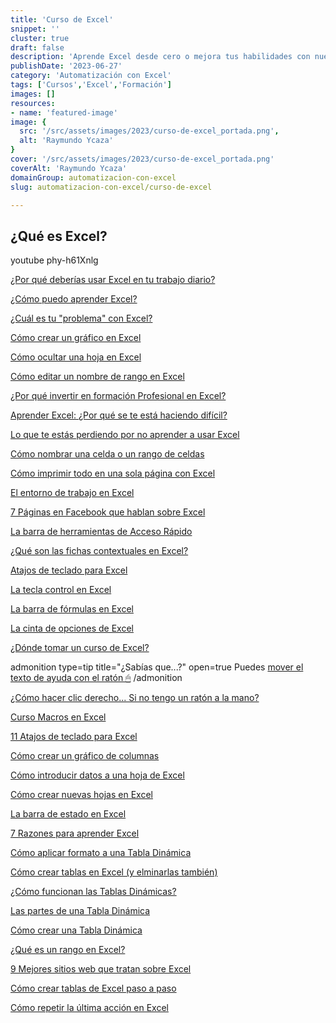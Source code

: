 ```yaml
---
title: 'Curso de Excel'
snippet: ''
cluster: true
draft: false 
description: 'Aprende Excel desde cero o mejora tus habilidades con nuestro curso completo. Domina las funciones esenciales de Excel y aumenta tu productividad.'
publishDate: '2023-06-27'
category: 'Automatización con Excel'
tags: ['Cursos','Excel','Formación']
images: []
resources: 
- name: 'featured-image'
image: {
  src: '/src/assets/images/2023/curso-de-excel_portada.png',
  alt: 'Raymundo Ycaza'
}
cover: '/src/assets/images/2023/curso-de-excel_portada.png'
coverAlt: 'Raymundo Ycaza'
domainGroup: automatizacion-con-excel
slug: automatizacion-con-excel/curso-de-excel

---
```


## ¿Qué es Excel?

youtube phy-h61Xnlg

[¿Por qué deberías usar Excel en tu trabajo diario?](/blog/automatizacion-con-excel/excel-para-mi-empresa/)

[¿Cómo puedo aprender Excel?](/blog/automatizacion-con-excel/como-aprender-excel/)

[¿Cuál es tu "problema" con Excel?](/blog/automatizacion-con-excel/cual-es-tu-problema-con-excel/)

[Cómo crear un gráfico en Excel](/blog/automatizacion-con-excel/como-crear-un-grafico-en-excel/)

[Cómo ocultar una hoja en Excel](/blog/automatizacion-con-excel/como-ocultar-una-hoja-en-excel/)

[Cómo editar un nombre de rango en Excel](/blog/automatizacion-con-excel/editar-un-nombre-de-rango-en-excel/)

[¿Por qué invertir en formación Profesional en Excel?](/blog/automatizacion-con-excel/formacion-profesional-en-excel/)

[Aprender Excel: ¿Por qué se te está haciendo difícil?](/blog/automatizacion-con-excel/aprender-excel/)

[Lo que te estás perdiendo por no aprender a usar Excel](/blog/automatizacion-con-excel/aprender-a-usar-excel/)

[Cómo nombrar una celda o un rango de celdas](/blog/automatizacion-con-excel/nombrar-una-celda/)

[Cómo imprimir todo en una sola página con Excel](/blog/automatizacion-con-excel/imprimir-todo-en-excel/)

[El entorno de trabajo en Excel](/blog/automatizacion-con-excel/entorno-de-trabajo-en-excel/)

[7 Páginas en Facebook que hablan sobre Excel](/blog/automatizacion-con-excel/paginas-facebook-excel/)

[La barra de herramientas de Acceso Rápido](/blog/automatizacion-con-excel/barra-herramientas-de-acceso-rapido/)

[¿Qué son las fichas contextuales en Excel?](/blog/automatizacion-con-excel/fichas-contextuales/)

[Atajos de teclado para Excel](/blog/automatizacion-con-excel/atajos-de-teclado-excel/)

[La tecla control en Excel](/blog/automatizacion-con-excel/la-tecla-control/)

[La barra de fórmulas en Excel](/blog/automatizacion-con-excel/barra-de-formulas/)

[La cinta de opciones de Excel](/blog/automatizacion-con-excel/la-cinta-de-opciones-de-excel/)

[¿Dónde tomar un curso de Excel?](/blog/automatizacion-con-excel/donde-tomar-curso-de-excel/)

 admonition type=tip title="¿Sabías que...?" open=true 
Puedes [mover el texto de ayuda con el ratón 🖱](/blog/automatizacion-con-excel/texto-de-ayuda/)
 /admonition 

[¿Cómo hacer clic derecho... Si no tengo un ratón a la mano?](/blog/automatizacion-con-excel/como-hacer-clic-derecho-en-excel/)

[Curso Macros en Excel](/blog/automatizacion-con-excel/macros-en-excel-desde-cero/)

[11 Atajos de teclado para Excel](/blog/automatizacion-con-excel/atajos-de-teclado-para-excel/)

[Cómo crear un gráfico de columnas](/blog/automatizacion-con-excel/crear-un-grafico-de-columnas/)

[Cómo introducir datos a una hoja de Excel](/blog/automatizacion-con-excel/introducir-datos-a-una-hoja-de-excel/)

[Cómo crear nuevas hojas en Excel](/blog/automatizacion-con-excel/hojas-en-excel/)

[La barra de estado en Excel](/blog/automatizacion-con-excel/la-barra-de-estado/)

[7 Razones para aprender Excel](/blog/automatizacion-con-excel/7-razones-para-aprender-excel/)

[Cómo aplicar formato a una Tabla Dinámica](/blog/automatizacion-con-excel/formato-tabla-dinamica/)

[Cómo crear tablas en Excel (y elminarlas también)](/blog/automatizacion-con-excel/tablas-en-excel/)

[¿Cómo funcionan las Tablas Dinámicas?](/blog/automatizacion-con-excel/entendiendo-tablas-dinamicas/)

[Las partes de una Tabla Dinámica](/blog/automatizacion-con-excel/partes-tabla-dinamica/)

[Cómo crear una Tabla Dinámica](/blog/automatizacion-con-excel/crear-una-tabla-dinamica/)

[¿Qué es un rango en Excel?](/blog/automatizacion-con-excel/rango-en-excel/)

[9 Mejores sitios web que tratan sobre Excel](/blog/automatizacion-con-excel/mejores-sitios-sobre-excel/)

[Cómo crear tablas de Excel paso a paso](/blog/automatizacion-con-excel/crear-tablas-en-excel/)

[Cómo repetir la última acción en Excel](/blog/automatizacion-con-excel/repetir-la-ultima-accion-en-excel/)